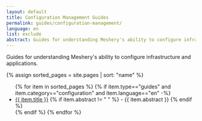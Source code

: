 ```yaml
---
layout: default
title: Configuration Management Guides
permalink: guides/configuration-management/
language: en
list: exclude
abstract: Guides for understanding Meshery's ability to configure infrastructure and applications
---
```


Guides for understanding Meshery's ability to configure infrastructure and applications.

{% assign sorted_pages = site.pages | sort: "name" %}

<ul class="section-title">
    {% for item in sorted_pages %}
    {% if item.type=="guides" and item.category=="configuration" and item.language=="en" -%}
    <li><a href="{{ site.baseurl }}{{ item.url }}">{{ item.title }}</a>
    {% if item.abstract != " " %}
        -  {{ item.abstract }}
    {% endif %}
    </li>
    {% endif %}
    {% endfor %}
</ul>
